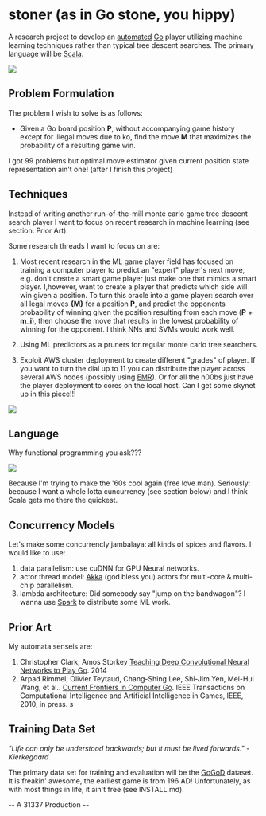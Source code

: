 stoner (as in Go stone, you hippy)
==================================
A research project to develop an [automated](http://en.wikipedia.org/wiki/Artificial_intelligence) [Go](http://en.wikipedia.org/wiki/Go_(game)) player utilizing machine learning techniques rather than typical tree descent searches.  The primary language will be [Scala](http://www.scala-lang.org).

![](https://lh3.googleusercontent.com/_B1UBiW-spfA/TPMDzWlZQpI/AAAAAAAACRs/UNc7Qflkf9w/TNG%2B54%2BBooby%2BTrap%2BData%2B-%2BWesley.jpg)

Problem Formulation
-------------------
The problem I wish to solve is as follows:

* Given a Go board position **P**, without accompanying game history except for illegal moves due to ko, find the move **M** that maximizes the probability of a resulting game win.

I got 99 problems but optimal move estimator given current position state representation ain't one! (after I finish this project)

Techniques
----------
Instead of writing another run-of-the-mill monte carlo game tree descent search player I want to focus on recent research in machine learning (see section: Prior Art).  

Some research threads I want to focus on are:

1. Most recent research in the ML game player field has focused on training a computer player to predict an "expert" player's next move, e.g. don't create a smart game player just make one that mimics a smart player.  I,however, want to create a player that predicts which side will win given a position.  To turn this oracle into a game player: search over all legal moves **{M}** for a position **P**, and predict the opponents probability of winning given the position resulting from each move (**P** + **m_i**), then choose the move that results in the lowest probability of winning for the opponent.  I think NNs and SVMs would work well.

2. Using ML predictors as a pruners for regular monte carlo tree searchers.

3. Exploit AWS cluster deployment to create different "grades" of player.  If you want to turn the dial up to 11 you can distribute the player across several AWS nodes (possibly using [EMR](http://aws.amazon.com/elasticmapreduce/)).  Or for all the n00bs just have the player deployment to cores on the local host.  Can I get some skynet up in this piece!!!


![](http://cdn.screenrant.com/wp-content/uploads/terminator-5-release-date-new-trilogy.jpg)


Language
--------
Why functional programming you ask??? 

![](http://imgs.xkcd.com/comics/functional.png)

Because I'm trying to make the '60s cool again (free love man).  Seriously: because I want a whole lotta cuncurrency (see section below) and I think Scala gets me there the quickest.

Concurrency Models
------------------
Let's make some concurrencly jambalaya: all kinds of spices and flavors.  I would like to use:

1. data parallelism: use cuDNN for GPU Neural networks.
2. actor thread model: [Akka](http://akka.io) (god bless you) actors for multi-core & multi-chip parallelism.
3. lambda architecture: Did somebody say "jump on the bandwagon"?  I wanna use [Spark](https://spark.apache.org) to distribute some ML work.

Prior Art
---------
My automata senseis are:

1. Christopher Clark, Amos Storkey [Teaching Deep Convolutional Neural Networks to Play Go](http://arxiv.org/abs/1412.3409).  2014
2. Arpad Rimmel, Olivier Teytaud, Chang-Shing Lee, Shi-Jim Yen, Mei-Hui Wang, et al.. [Current Frontiers in Computer Go](https://hal.inria.fr/inria-00544622/PDF/ct.pdf). IEEE Transactions on Computational Intelligence and Artificial Intelligence in Games, IEEE, 2010, in press. <inria-00544622>s

Training Data Set
-----------------
*"Life can only be understood backwards; but it must be lived forwards." - Kierkegaard*

The primary data set for training and evaluation will be the [GoGoD](http://gogodonline.co.uk/) dataset.  It is freakin' awesome, the earliest game is from 196 AD!  Unfortunately, as with most things in life, it ain't free (see INSTALL.md).



-- A 31337 Production -- 
